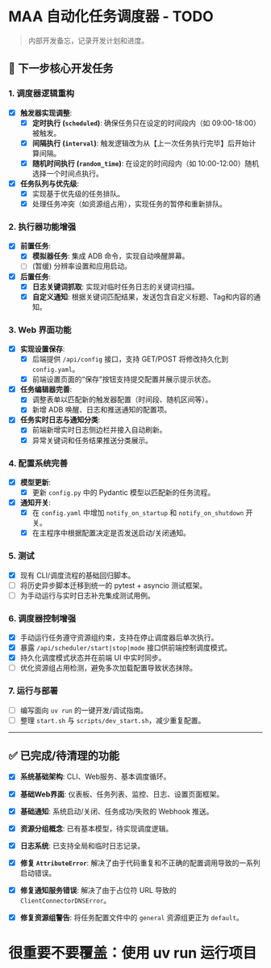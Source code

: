 # MAA 自动化任务调度器 - TODO

> 内部开发备忘，记录开发计划和进度。

## 🎯 下一步核心开发任务

### 1. **调度器逻辑重构**
- [x] **触发器实现调整**:
  - [x] **定时执行 (`scheduled`)**: 确保任务只在设定的时间段内（如 09:00-18:00）被触发。
  - [x] **间隔执行 (`interval`)**: 触发逻辑改为从【上一次任务执行完毕】后开始计算间隔。
  - [x] **随机时间执行 (`random_time`)**: 在设定的时间段内（如 10:00-12:00）随机选择一个时间点执行。
- [x] **任务队列与优先级**:
  - [x] 实现基于优先级的任务排队。
  - [x] 处理任务冲突（如资源组占用），实现任务的暂停和重新排队。

### 2. **执行器功能增强**
- [x] **前置任务**:
  - [x] **模拟器任务**: 集成 ADB 命令，实现自动唤醒屏幕。
  - [ ] (暂缓) 分辨率设置和应用启动。
- [x] **后置任务**:
  - [x] **日志关键词抓取**: 实现对临时任务日志的关键词扫描。
  - [x] **自定义通知**: 根据关键词匹配结果，发送包含自定义标题、Tag和内容的通知。

### 3. **Web 界面功能**
- [x] **实现设置保存**:
  - [x] 后端提供 `/api/config` 接口，支持 GET/POST 将修改持久化到 `config.yaml`。
  - [x] 前端设置页面的“保存”按钮支持提交配置并展示提示状态。
- [x] **任务编辑器完善**:
  - [x] 调整表单以匹配新的触发器配置（时间段、随机区间等）。
  - [x] 新增 ADB 唤醒、日志和推送通知的配置项。
- [x] **任务实时日志与通知分类**:
  - [x] 前端新增实时日志侧边栏并接入自动刷新。
  - [x] 异常关键词和任务结果推送分类展示。

### 4. **配置系统完善**
- [x] **模型更新**:
  - [x] 更新 `config.py` 中的 Pydantic 模型以匹配新的任务流程。
- [x] **通知开关**:
  - [x] 在 `config.yaml` 中增加 `notify_on_startup` 和 `notify_on_shutdown` 开关。
  - [x] 在主程序中根据配置决定是否发送启动/关闭通知。

### 5. **测试**
- [x] 现有 CLI/调度流程的基础回归脚本。
- [ ] 将历史异步脚本迁移到统一的 pytest + asyncio 测试框架。
- [ ] 为手动运行与实时日志补充集成测试用例。

### 6. **调度器控制增强**
- [x] 手动运行任务遵守资源组约束，支持在停止调度器后单次执行。
- [x] 暴露 `/api/scheduler/start|stop|mode` 接口供前端控制调度模式。
- [x] 持久化调度模式状态并在前端 UI 中实时同步。
- [ ] 优化资源组占用检测，避免多次加载配置导致状态抹除。

### 7. **运行与部署**
- [ ] 编写面向 `uv run` 的一键开发/调试指南。
- [ ] 整理 `start.sh` 与 `scripts/dev_start.sh`，减少重复配置。

---

## ✅ 已完成/待清理的功能

- [x] **系统基础架构**: CLI、Web服务、基本调度循环。
- [x] **基础Web界面**: 仪表板、任务列表、监控、日志、设置页面框架。
- [x] **基础通知**: 系统启动/关闭、任务成功/失败的 Webhook 推送。
- [x] **资源分组概念**: 已有基本模型，待实现调度逻辑。
- [x] **日志系统**: 已支持全局和临时日志记录。
- [x] **修复 `AttributeError`**: 解决了由于代码重复和不正确的配置调用导致的一系列启动错误。
- [x] **修复通知服务错误**: 解决了由于占位符 URL 导致的 `ClientConnectorDNSError`。
- [x] **修复资源组警告**: 将任务配置文件中的 `general` 资源组更正为 `default`。


# 很重要不要覆盖：使用 uv run 运行项目